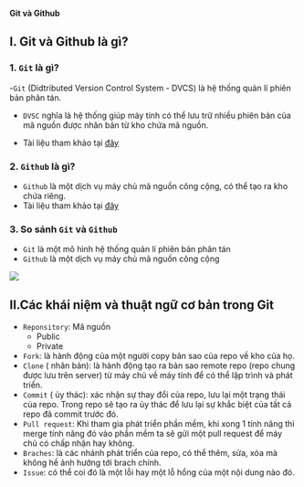 ﻿**Git và Github**

## I. Git và Github là gì?

### 1. `Git` là gì?
-`Git` (Didtributed Version Control System - DVCS) là hệ thống quản lí phiên bản phân tán.  
- `DVSC` nghĩa là hệ thống giúp máy tính có thể lưu trữ nhiều phiên bản của mã nguồn  được nhân bản từ kho chứa mã nguồn.
 
- Tài liệu tham khảo tại [đây](https://thachpham.com/tools/git-git-va-github-la-gi-tai-sao-nen-dung.html)


### 2. `Github` là gì?
- `Github` là một dịch vụ máy chủ mã nguồn công cộng, có thể tạo ra kho chứa riêng.
- Tài liệu tham khảo tại [đây](https://www.hostinger.vn/huong-dan/github-la-gi/)


### 3. So sánh `Git` và `Github`

- `Git` là một mô hình hệ thống quản lí phiên bản phân tán
- `Github` là một dịch vụ máy chủ mã nguồn công cộng

![](/images/1.png)
 
## II.Các khái niệm và thuật ngữ cơ bản trong Git
- `Reponsitory`: Mã nguồn
   - Public
   - Private
- `Fork`: là hành động của một người copy bản sao của repo về kho của họ.
- `Clone` ( nhân bản): là hành động tạo ra bản sao remote repo (repo chung được lưu trên server) từ máy chủ về máy tính để có thể lập trình và phát triển.
- `Commit` ( ủy thác): xác nhận sự thay đổi của repo, lưu lại một trạng thái của repo. Trong repo sẽ tạo ra ủy thác  để lưu lại sự khắc biệt của tất cả repo đã commit trước đó.
- `Pull request`: Khi tham gia phát triển phần mềm, khi xong 1 tính năng thì merge tính năng đó vào phần mềm ta sẽ gửi một pull request để máy chủ có chấp nhận hay không.
- `Braches`: là các nhánh phát triển của repo, có thể thêm, sửa, xóa mà không hề ảnh hưởng tới brach chính.
- `Issue`: có thể coi đó là một lỗi hay một lỗ hổng của một nội dung nào đó.
                               
 

